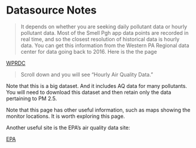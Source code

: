 # Datasource Notes

> It depends on whether you are seeking daily pollutant data or hourly pollutant data.  Most of the Smell Pgh app data points are recorded in real time, and so the closest resolution of historical data is hourly data.  You can get this information from the Western PA Regional data center for data going back to 2016.  Here is the the page

[WPRDC](https://data.wprdc.org/dataset/allegheny-county-air-quality)

> Scroll down and you will see “Hourly Air Quality Data.”  

Note that this is a big dataset.  And it includes AQ data for many pollutants.  You will need to download this dataset and then retain only the data pertaining to PM 2.5.  

Note that this page has other useful information, such as maps showing the monitor locations.  It is worth exploring this page.


Another useful site is the EPA’s air quality data site:

[EPA](https://www.epa.gov/outdoor-air-quality-data)
